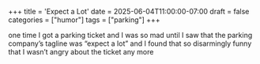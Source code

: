 +++
title = 'Expect a Lot'
date = 2025-06-04T11:00:00-07:00
draft = false
categories = ["humor"]
tags = ["parking"]
+++

one time I got a parking ticket and I was so mad until I saw that the parking company’s tagline was “expect a lot” and I found that so disarmingly funny that I wasn’t angry about the ticket any more